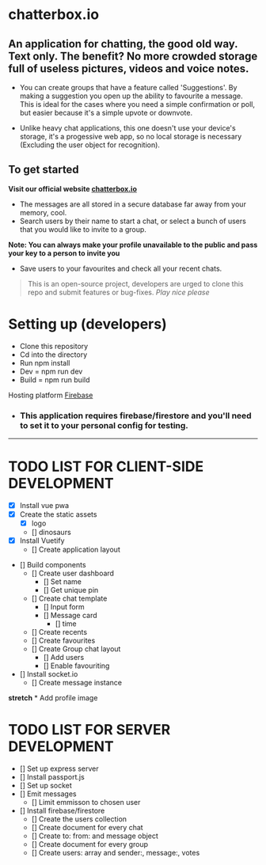# chatterbox.io

## An application for chatting, the good old way. Text only. The benefit? No more crowded storage full of useless pictures, videos and voice notes.

* You can create groups that have a feature called 'Suggestions'. By making a suggestion you open up the ability to favourite a message. This is ideal for the cases where you need a simple confirmation or poll, but easier because it's a simple upvote or downvote.

* Unlike heavy chat applications, this one doesn't use your device's storage, it's a progessive web app, so no local storage is necessary (Excluding the user object for recognition).

## To get started

**Visit our official website [chatterbox.io](https://google.com)**

* The messages are all stored in a secure database far away from your memory, cool. 
* Search users by their name to start a chat, or select a bunch of users that you would like to invite to a group.

**Note: You can always make your profile unavailable to the public and pass your key to a person to invite you**

* Save users to your favourites and check all your recent chats.

> This is an open-source project, developers are urged to clone this repo and submit features or bug-fixes. *Play nice please*


# Setting up (developers)

* Clone this repository
* Cd into the directory
* Run npm install
* Dev = npm run dev
* Build = npm run build

Hosting platform [Firebase](https://firebase.google.com)

* ### This application requires firebase/firestore and you'll need to set it to your personal config for testing.

***
# TODO LIST FOR CLIENT-SIDE DEVELOPMENT
- [x] Install vue pwa
- [x] Create the static assets
	- [x] logo
	- [] dinosaurs
- [x] Install Vuetify
	- [] Create application layout
- [] Build components
	- [] Create user dashboard
		- [] Set name
		- [] Get unique pin
	- [] Create chat template
		- [] Input form
		- [] Message card
			- [] time
	- [] Create recents
	- [] Create favourites
	- [] Create Group chat layout
		- [] Add users
		- [] Enable favouriting
- [] Install socket.io
	- [] Create message instance


**stretch**
	* Add profile image

# TODO LIST FOR SERVER DEVELOPMENT
- [] Set up express server
- [] Install passport.js
- [] Set up socket
- [] Emit messages
	- [] Limit emmisson to chosen user
- [] Install firebase/firestore
	- [] Create the users collection
	- [] Create document for every chat
	- [] Create to: from: and message object
	- [] Create document for every group
	- [] Create users: array and sender:, message:, votes

